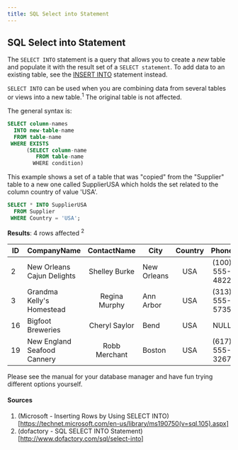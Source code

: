 ```yaml
---
title: SQL Select into Statement
---
```


## SQL Select into Statement

The `SELECT INTO` statement is a query that allows you to create a *new* table and populate it with the result set of a `SELECT statement`. To add data to an existing table, see the [INSERT INTO](guides/src/pages/sql/sql-insert-into-select-statement/index.md) statement instead.

`SELECT INTO` can be used when you are combining data from several tables or views into a new table.<sup>1</sup> The original table is not affected.

The general syntax is: 
```sql
SELECT column-names
  INTO new-table-name
  FROM table-name
 WHERE EXISTS 
      (SELECT column-name
         FROM table-name
        WHERE condition)
```

This example shows a set of a table that was "copied" from the "Supplier" table to a new one called SupplierUSA which holds the set related to the column country of value 'USA'. 

```sql
SELECT * INTO SupplierUSA
  FROM Supplier
 WHERE Country = 'USA';
 ```
 **Results**: 4 rows affected <sup>2</sup>
 
| ID | CompanyName                 | ContactName    | City        | Country  | Phone          |
|----|-----------------------------|:--------------:|-------------|:--------:|:--------------:|
|  2 | New Orleans Cajun Delights  | Shelley Burke  | New Orleans | USA      | (100) 555-4822 |
|  3 | Grandma Kelly's Homestead   | Regina Murphy  | Ann Arbor   | USA      | (313) 555-5735 |
| 16 | Bigfoot Breweries           | Cheryl Saylor  | Bend        | USA      | NULL           |
| 19 | New England Seafood Cannery | Robb Merchant  | Boston      | USA      | (617) 555-3267 | 


Please see the manual for your database manager and have fun trying different options yourself.

#### Sources
1. (Microsoft - Inserting Rows by Using SELECT INTO)[https://technet.microsoft.com/en-us/library/ms190750(v=sql.105).aspx]
2. (dofactory - SQL SELECT INTO Statement)[http://www.dofactory.com/sql/select-into]
